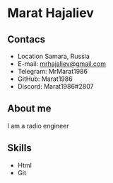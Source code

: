 # Marat Hajaliev
## Contacs
* Location Samara, Russia
* E-mail: mrhajaliev@gmail.com
* Telegram: MrMarat1986
* GitHub: Marat1986
* Discord: Marat1986#2807
## About me
I am a radio engineer
## Skills
* Html
* Git